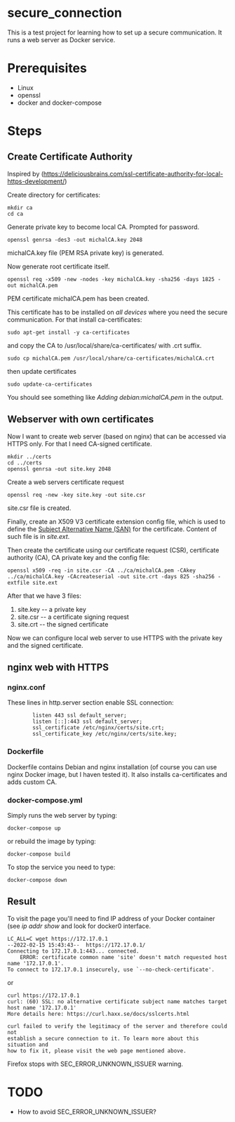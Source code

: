 # secure_connection
This is a test project for learning how to set up a secure communication. It runs a web server as Docker service.

# Prerequisites
- Linux
- openssl
- docker and docker-compose

# Steps
## Create Certificate Authority
Inspired by (https://deliciousbrains.com/ssl-certificate-authority-for-local-https-development/)

Create directory for certificates:
```
mkdir ca
cd ca
```

Generate private key to become local CA. Prompted for password.
```
openssl genrsa -des3 -out michalCA.key 2048
```
michalCA.key file (PEM RSA private key) is generated.

Now generate root certificate itself.
```
openssl req -x509 -new -nodes -key michalCA.key -sha256 -days 1825 -out michalCA.pem

```
PEM certificate michalCA.pem has been created.

This certificate has to be installed on *all devices* where you need the secure communication. For that install ca-certificates:
```
sudo apt-get install -y ca-certificates
```
and copy the CA to /usr/local/share/ca-certificates/ with .crt suffix.
```
sudo cp michalCA.pem /usr/local/share/ca-certificates/michalCA.crt
```
then update certificates
```
sudo update-ca-certificates
```
You should see something like _Adding debian:michalCA.pem_ in the output.

## Webserver with own certificates
Now I want to create web server (based on nginx) that can be accessed via HTTPS only. For that I need CA-signed certificate.
```
mkdir ../certs
cd ../certs
openssl genrsa -out site.key 2048
```
Create a web servers certificate request
```
openssl req -new -key site.key -out site.csr
```
site.csr file is created.

Finally, create an X509 V3 certificate extension config file, which is used to define the [Subject Alternative Name (SAN)](https://www.digicert.com/faq/subject-alternative-name.htm) for the certificate. Content of such file is in _site.ext_.

Then create the certificate using our certificate request (CSR), certificate authority (CA), CA private key and the config file:
```
openssl x509 -req -in site.csr -CA ../ca/michalCA.pem -CAkey ../ca/michalCA.key -CAcreateserial -out site.crt -days 825 -sha256 -extfile site.ext
```

After that we have 3 files:
1. site.key -- a private key
2. site.csr -- a certificate signing request
3. site.crt -- the signed certificate

Now we can configure local web server to use HTTPS with the private key and the signed certificate.

## nginx web with HTTPS
### nginx.conf
These lines in http.server section enable SSL connection:
```
        listen 443 ssl default_server;
        listen [::]:443 ssl default_server;
        ssl_certificate /etc/nginx/certs/site.crt;
        ssl_certificate_key /etc/nginx/certs/site.key;
```
### Dockerfile
Dockerfile contains Debian and nginx installation (of course you can use nginx Docker image, but I haven tested it). It also installs ca-certificates and adds custom CA.
### docker-compose.yml
Simply runs the web server by typing:
```
docker-compose up
```
or rebuild the image by typing:
```
docker-compose build
```
To stop the service you need to type:
```
docker-compose down
```

## Result
To visit the page you'll need to find IP address of your Docker container (see _ip addr show_ and look for docker0 interface.
```
LC_ALL=C wget https://172.17.0.1
--2022-02-15 15:43:43--  https://172.17.0.1/
Connecting to 172.17.0.1:443... connected.
    ERROR: certificate common name 'site' doesn't match requested host name '172.17.0.1'.
To connect to 172.17.0.1 insecurely, use `--no-check-certificate'.
```
or
```
curl https://172.17.0.1
curl: (60) SSL: no alternative certificate subject name matches target host name '172.17.0.1'
More details here: https://curl.haxx.se/docs/sslcerts.html

curl failed to verify the legitimacy of the server and therefore could not
establish a secure connection to it. To learn more about this situation and
how to fix it, please visit the web page mentioned above.
```
Firefox stops with SEC\_ERROR\_UNKNOWN\_ISSUER warning.

# TODO
- How to avoid SEC\_ERROR\_UNKNOWN\_ISSUER?

